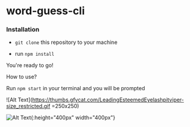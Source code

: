 # word-guess-cli

### Installation

* `git clone` this repository to your machine


* run `npm install`

You're ready to go!

How to use?

Run `npm start` in your terminal and you will be prompted 


![Alt Text](https://thumbs.gfycat.com/LeadingEsteemedEyelashpitviper-size_restricted.gif =250x250)


![Alt Text](https://thumbs.gfycat.com/AmpleOddAquaticleech-size_restricted.gif){:height="400px" width="400px"}
